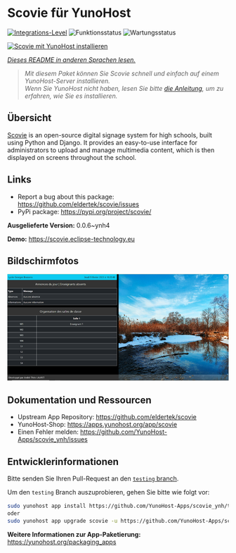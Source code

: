 <!--
N.B.: Diese README wurde automatisch von <https://github.com/YunoHost/apps/tree/master/tools/readme_generator> generiert.
Sie darf NICHT von Hand bearbeitet werden.
-->

# Scovie für YunoHost

[![Integrations-Level](https://apps.yunohost.org/badge/integration/scovie)](https://ci-apps.yunohost.org/ci/apps/scovie/)
![Funktionsstatus](https://apps.yunohost.org/badge/state/scovie)
![Wartungsstatus](https://apps.yunohost.org/badge/maintained/scovie)

[![Scovie mit YunoHost installieren](https://install-app.yunohost.org/install-with-yunohost.svg)](https://install-app.yunohost.org/?app=scovie)

*[Dieses README in anderen Sprachen lesen.](./ALL_README.md)*

> *Mit diesem Paket können Sie Scovie schnell und einfach auf einem YunoHost-Server installieren.*  
> *Wenn Sie YunoHost nicht haben, lesen Sie bitte [die Anleitung](https://yunohost.org/install), um zu erfahren, wie Sie es installieren.*

## Übersicht

[Scovie](https://github.com/eldertek/scovie) is an open-source digital signage system for high schools, built using Python and Django.
It provides an easy-to-use interface for administrators to upload and manage multimedia content, which is then displayed on screens throughout the school.

## Links

* Report a bug about this package: <https://github.com/eldertek/scovie/issues>
* PyPi package: <https://pypi.org/project/scovie/>


**Ausgelieferte Version:** 0.0.6~ynh4

**Demo:** <https://scovie.eclipse-technology.eu>

## Bildschirmfotos

![Bildschirmfotos von Scovie](./doc/screenshots/all.png)

## Dokumentation und Ressourcen

- Upstream App Repository: <https://github.com/eldertek/scovie>
- YunoHost-Shop: <https://apps.yunohost.org/app/scovie>
- Einen Fehler melden: <https://github.com/YunoHost-Apps/scovie_ynh/issues>

## Entwicklerinformationen

Bitte senden Sie Ihren Pull-Request an den [`testing` branch](https://github.com/YunoHost-Apps/scovie_ynh/tree/testing).

Um den `testing` Branch auszuprobieren, gehen Sie bitte wie folgt vor:

```bash
sudo yunohost app install https://github.com/YunoHost-Apps/scovie_ynh/tree/testing --debug
oder
sudo yunohost app upgrade scovie -u https://github.com/YunoHost-Apps/scovie_ynh/tree/testing --debug
```

**Weitere Informationen zur App-Paketierung:** <https://yunohost.org/packaging_apps>
